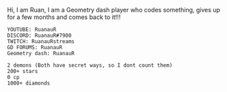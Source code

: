 Hi, I am Ruan, I am
a Geometry dash player who codes something, gives up for a few months and comes back to it!!!
~~~~~~~~
YOUTUBE: RuanauR
DISCORD: RuanauR#7900
TWITCH: RuanauRstreams
GD FORUMS: RuanauR
Geometry dash: RuanauR
~~~~~~~~
~~~~~~~~
2 demons (Both have secret ways, so I dont count them)
200+ stars
0 cp
1000+ diamonds
~~~~~~~~
